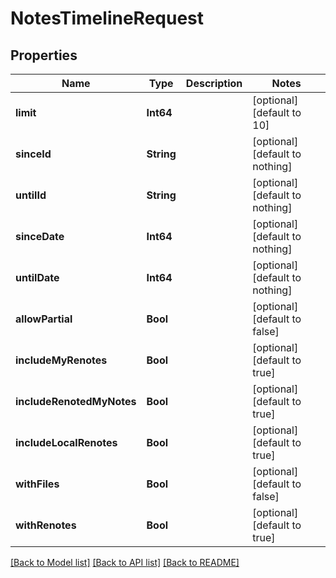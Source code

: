 # NotesTimelineRequest


## Properties
Name | Type | Description | Notes
------------ | ------------- | ------------- | -------------
**limit** | **Int64** |  | [optional] [default to 10]
**sinceId** | **String** |  | [optional] [default to nothing]
**untilId** | **String** |  | [optional] [default to nothing]
**sinceDate** | **Int64** |  | [optional] [default to nothing]
**untilDate** | **Int64** |  | [optional] [default to nothing]
**allowPartial** | **Bool** |  | [optional] [default to false]
**includeMyRenotes** | **Bool** |  | [optional] [default to true]
**includeRenotedMyNotes** | **Bool** |  | [optional] [default to true]
**includeLocalRenotes** | **Bool** |  | [optional] [default to true]
**withFiles** | **Bool** |  | [optional] [default to false]
**withRenotes** | **Bool** |  | [optional] [default to true]


[[Back to Model list]](../README.md#models) [[Back to API list]](../README.md#api-endpoints) [[Back to README]](../README.md)


